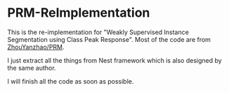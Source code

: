 # PRM-ReImplementation
This is the re-implementation for "Weakly Supervised Instance Segmentation using Class Peak Response". Most of the code are from [ZhouYanzhao/PRM](https://github.com/ZhouYanzhao/PRM/tree/master).

I just extract all the things from Nest framework which is also designed by the same author.

I will finish all the code as soon as possible.
